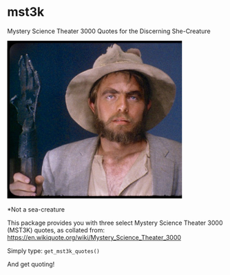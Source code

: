 # mst3k
Mystery Science Theater 3000 Quotes for the Discerning She-Creature

![alternativetext](images/Torgo.jpg "Sometimes you need some Torgo in your life")

*Not a sea-creature

This package provides you with three select Mystery Science Theater 3000 (MST3K) quotes, as collated from: https://en.wikiquote.org/wiki/Mystery_Science_Theater_3000

Simply type:
`get_mst3k_quotes()`

And get quoting!

